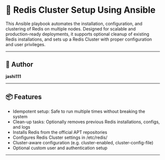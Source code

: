 # 🐇 Redis Cluster Setup Using Ansible

This Ansible playbook automates the installation, configuration, and clustering of Redis on multiple nodes. Designed for scalable and production-ready deployments, it supports optional cleanup of existing Redis installations, and sets up a Redis Cluster with proper configuration and user privileges.

---

## 📌 Author

**jashi111**

---

## 📦 Features

- Idempotent setup: Safe to run multiple times without breaking the system
- Clean-up tasks: Optionally removes previous Redis installations, configs, and logs
- Installs Redis from the official APT repositories
- Configures Redis Cluster settings in /etc/redis/
- Cluster-aware configuration (e.g. cluster-enabled, cluster-config-file)
- Optional custom user and authentication setup
---
